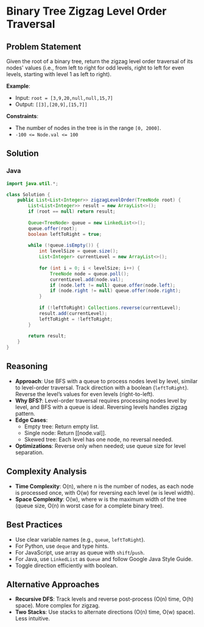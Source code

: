 # Binary Tree Zigzag Level Order Traversal

## Problem Statement
Given the root of a binary tree, return the zigzag level order traversal of its nodes' values (i.e., from left to right for odd levels, right to left for even levels, starting with level 1 as left to right).

**Example**:
- Input: `root = [3,9,20,null,null,15,7]`
- Output: `[[3],[20,9],[15,7]]`

**Constraints**:
- The number of nodes in the tree is in the range `[0, 2000]`.
- `-100 <= Node.val <= 100`

## Solution

### Java
```java
import java.util.*;

class Solution {
    public List<List<Integer>> zigzagLevelOrder(TreeNode root) {
        List<List<Integer>> result = new ArrayList<>();
        if (root == null) return result;
        
        Queue<TreeNode> queue = new LinkedList<>();
        queue.offer(root);
        boolean leftToRight = true;
        
        while (!queue.isEmpty()) {
            int levelSize = queue.size();
            List<Integer> currentLevel = new ArrayList<>();
            
            for (int i = 0; i < levelSize; i++) {
                TreeNode node = queue.poll();
                currentLevel.add(node.val);
                if (node.left != null) queue.offer(node.left);
                if (node.right != null) queue.offer(node.right);
            }
            
            if (!leftToRight) Collections.reverse(currentLevel);
            result.add(currentLevel);
            leftToRight = !leftToRight;
        }
        
        return result;
    }
}
```

## Reasoning
- **Approach**: Use BFS with a queue to process nodes level by level, similar to level-order traversal. Track direction with a boolean (`leftToRight`). Reverse the level’s values for even levels (right-to-left).
- **Why BFS?**: Level-order traversal requires processing nodes level by level, and BFS with a queue is ideal. Reversing levels handles zigzag pattern.
- **Edge Cases**:
  - Empty tree: Return empty list.
  - Single node: Return [[node.val]].
  - Skewed tree: Each level has one node, no reversal needed.
- **Optimizations**: Reverse only when needed; use queue size for level separation.

## Complexity Analysis
- **Time Complexity**: O(n), where n is the number of nodes, as each node is processed once, with O(w) for reversing each level (w is level width).
- **Space Complexity**: O(w), where w is the maximum width of the tree (queue size, O(n) in worst case for a complete binary tree).

## Best Practices
- Use clear variable names (e.g., `queue`, `leftToRight`).
- For Python, use `deque` and type hints.
- For JavaScript, use array as queue with `shift`/`push`.
- For Java, use `LinkedList` as `Queue` and follow Google Java Style Guide.
- Toggle direction efficiently with boolean.

## Alternative Approaches
- **Recursive DFS**: Track levels and reverse post-process (O(n) time, O(h) space). More complex for zigzag.
- **Two Stacks**: Use stacks to alternate directions (O(n) time, O(w) space). Less intuitive.
